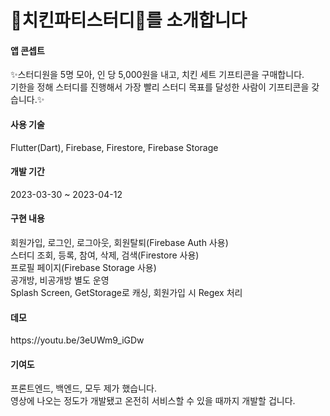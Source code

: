 <h1>🍗치킨파티스터디🍗를 소개합니다</h1>
<h4>앱 콘셉트</h4>
✨스터디원을 5명 모아, 인 당 5,000원을 내고, 치킨 세트 기프티콘을 구매합니다.<br>
기한을 정해 스터디를 진행해서 가장 빨리 스터디 목표를 달성한 사람이 기프티콘을 갖습니다.✨<br>
<h4>사용 기술</h4>
Flutter(Dart), Firebase, Firestore, Firebase Storage<br>
<h4>개발 기간</h4>
2023-03-30 ~ 2023-04-12
<h4>구현 내용</h4>
회원가입, 로그인, 로그아웃, 회원탈퇴(Firebase Auth 사용)<br>
스터디 조회, 등록, 참여, 삭제, 검색(Firestore 사용)<br>
프로필 페이지(Firebase Storage 사용)<br>
공개방, 비공개방 별도 운영<br>
Splash Screen, GetStorage로 캐싱, 회원가입 시 Regex 처리<br>
<h4>데모</h4>
https://youtu.be/3eUWm9_iGDw<br>
<h4>기여도</h4>
프론트엔드, 백엔드, 모두 제가 했습니다.<br>
영상에 나오는 정도가 개발됐고 온전히 서비스할 수 있을 때까지 개발할 겁니다.<br>
